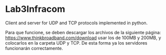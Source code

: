 # Lab3Infracom
Client and server for UDP and TCP protocols implemented in python.

Para que funcione, se deben descargar los archivos de la siguiente página: https://www.thinkbroadband.com/download
usar los de 100MB y 200MB, y colocarlos en la carpeta UDP y TCP. De esta forma ya los servidores funcionarán correctamente.

